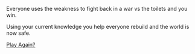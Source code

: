 Everyone uses the weakness to fight back in a war vs the toilets and you win.


Using your current knowledge you help everyone rebuild and the world is now safe.



[Play Again?](README.md)

